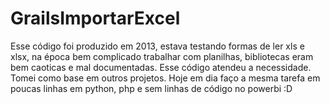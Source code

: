 # GrailsImportarExcel
Esse código foi produzido em 2013, estava testando formas de ler xls e xlsx, na época bem  complicado trabalhar com planilhas, bibliotecas eram bem caoticas e mal documentadas.
Esse código atendeu a necessidade. Tomei como base em outros projetos.
Hoje em dia faço a mesma tarefa em poucas linhas em python, php e sem linhas de código no powerbi :D
